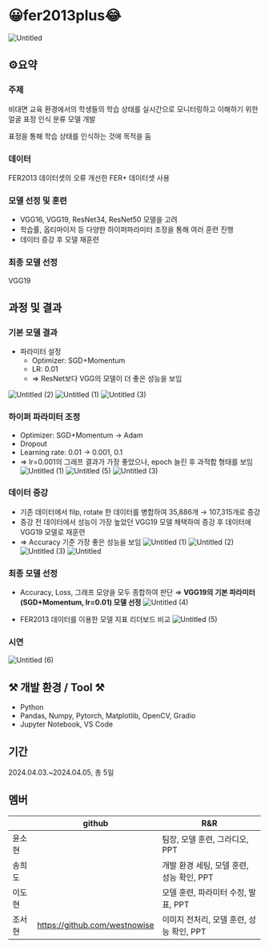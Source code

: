 # 😀fer2013plus😂
![Untitled](https://github.com/westnowise/fer2013plus/assets/98007431/c07aba3a-13de-4c9c-a086-f058884a0aac)

## ⚙️요약
### 주제
비대면 교육 환경에서의 학생들의 학습 상태를 실시간으로 모니터링하고 이해하기 위한 얼굴 표정 인식 분류 모델 개발

표정을 통해 학습 상태를 인식하는 것에 목적을 둠

### 데이터 
FER2013 데이터셋의 오류 개선한 FER+ 데이터셋 사용

### 모델 선정 및 훈련
- VGG16, VGG19, ResNet34, ResNet50 모델을 고려
- 학습률, 옵티마이저 등 다양한 하이퍼파라미터 조정을 통해 여러 훈련 진행
- 데이터 증강 후 모델 재훈련

### 최종 모델 선정
VGG19

## 과정 및 결과
### 기본 모델 결과
- 파라미터 설정
    - Optimizer: SGD+Momentum
    - LR: 0.01
    - ⇒ ResNet보다 VGG의 모델이 더 좋은 성능을 보임

![Untitled (2)](https://github.com/westnowise/fer2013plus/assets/98007431/6c93765d-521b-4e1f-b6a6-ccb4d52b18b0)
![Untitled (1)](https://github.com/westnowise/fer2013plus/assets/98007431/7d55c7c0-2b15-49b4-82ff-e326f8dbdbb0)
![Untitled (3)](https://github.com/westnowise/fer2013plus/assets/98007431/4bcae06d-1bce-4a2b-9ad4-9522cf86dfca)


### 하이퍼 파라미터 조정
- Optimizer: SGD+Momentum → Adam
- Dropout
- Learning rate: 0.01 → 0.001, 0.1
- ⇒ lr=0.001의 그래프 결과가 가장 좋았으나, epoch 늘린 후 과적합 형태를 보임
![Untitled (1)](https://github.com/westnowise/fer2013plus/assets/98007431/8b15b045-01e8-4fd6-827e-56270582aa00)
![Untitled (5)](https://github.com/westnowise/fer2013plus/assets/98007431/8ac04cfb-351c-40ff-884d-1fc69c0acb44)
![Untitled (3)](https://github.com/westnowise/fer2013plus/assets/98007431/0c887cb8-9775-491d-96ce-f0ed171ab871)


### 데이터 증강
- 기존 데이터에서 filp, rotate 한 데이터를 병합하여 35,886개 → 107,315개로 증강
- 증강 전 데이터에서 성능이 가장 높았던 VGG19 모델 채택하여 증강 후 데이터에 VGG19 모델로 재훈련
- ⇒ Accuracy 기준 가장 좋은 성능을 보임
![Untitled (1)](https://github.com/westnowise/fer2013plus/assets/98007431/8cf98a08-fde7-41c7-a18c-a266624b8106)
![Untitled (2)](https://github.com/westnowise/fer2013plus/assets/98007431/2c5fee90-cc7b-4f77-93c5-2bcef674c88c)
![Untitled (3)](https://github.com/westnowise/fer2013plus/assets/98007431/34eebb9e-4d1a-488e-ac96-0eccfbb9fbac)
![Untitled](https://github.com/westnowise/fer2013plus/assets/98007431/8702ec29-7e78-4cdf-b7b0-bd227eb3b37e)


### 최종 모델 선정
- Accuracy, Loss, 그래프 모양을 모두 종합하여 판단
  ⇒ **VGG19의 기본 파라미터(SGD+Momentum, lr=0.01) 모델 선정**
![Untitled (4)](https://github.com/westnowise/fer2013plus/assets/98007431/110b28ab-c56e-4962-b246-b5e6900fcbfd)

- FER2013 데이터를 이용한 모델 지표 리더보드 비교
![Untitled (5)](https://github.com/westnowise/fer2013plus/assets/98007431/9c998829-35a9-4a92-bb8e-14f23414aae5)

### 시연
![Untitled (6)](https://github.com/westnowise/fer2013plus/assets/98007431/7506e56d-952e-4df3-b9b5-6fe0752a2f39)


## ⚒️ 개발 환경 / Tool ⚒️
- Python
- Pandas, Numpy, Pytorch, Matplotlib, OpenCV, Gradio
- Jupyter Notebook, VS Code


## 기간
2024.04.03.~2024.04.05, 총 5일

## 멤버 
|               | github                             | R&R |
| ------------- | ---------------------------------- | -------|
| 윤소현 |    | 팀장, 모델 훈련, 그라디오, PPT  |
| 송희도      | |     개발 환경 세팅, 모델 훈련, 성능 확인, PPT   |
| 이도현  |    |모델 훈련, 파라미터 수정, 발표, PPT|
| 조서현      |   https://github.com/westnowise      |이미지 전처리, 모델 훈련, 성능 확인, PPT|
